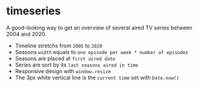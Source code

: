 # timeseries

A good-looking way to get an overview of several aired TV series between 2004 and 2020.

- Timeline stretchs from `2005` to `2020`
- Seasons `width` equals to `one episode per week * number of episodes`
- Seasons are placed at `first aired date`
- Series are sort by its `last seasons aired in time`
- Responsive design with `window.resize`
- The 3px white vertical line is the `current time` set with `Date.now()`

